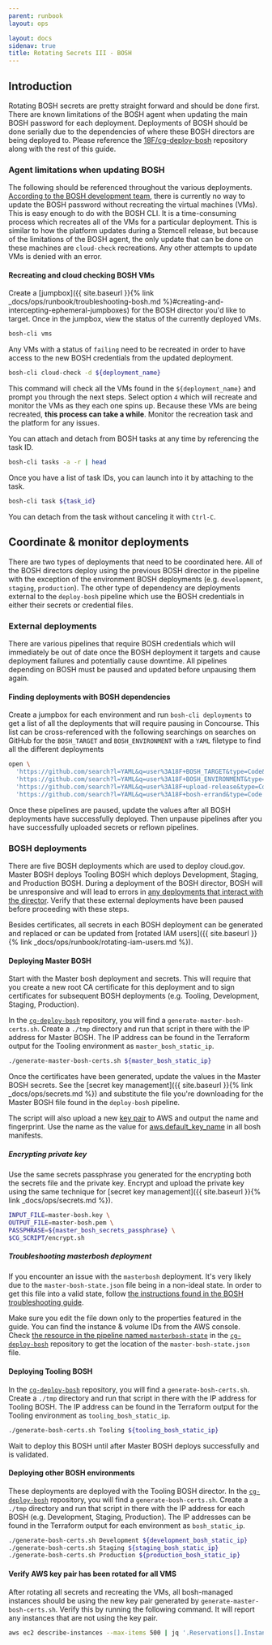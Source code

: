 ```yaml
---
parent: runbook
layout: ops

layout: docs
sidenav: true
title: Rotating Secrets III - BOSH
---
```


## Introduction

Rotating BOSH secrets are pretty straight forward and should be done first.
There are known limitations of the BOSH agent when updating the main BOSH
password for each deployment. Deployments of BOSH should be done serially due to
the dependencies of where these BOSH directors are being deployed to. Please
reference the [18F/cg-deploy-bosh](https://github.com/18F/cg-deploy-bosh)
repository along with the rest of this guide.

### Agent limitations when updating BOSH

The following should be referenced throughout the various deployments. [According
to the BOSH development team](https://github.com/cloudfoundry/bosh/issues/1140),
there is currently no way to update the BOSH password without recreating the
virtual machines (VMs). This is easy enough to do with the BOSH CLI. It is a
time-consuming process which recreates all of the VMs for a particular
deployment. This is similar to how the platform updates during a Stemcell
release, but because of the limitations of the BOSH agent, the only update that
can be done on these machines are `cloud-check` recreations. Any other attempts
to update VMs is denied with an error.

#### Recreating and cloud checking BOSH VMs

Create a [jumpbox]({{ site.baseurl }}{% link _docs/ops/runbook/troubleshooting-bosh.md %}#creating-and-intercepting-ephemeral-jumpboxes)
for the BOSH director you'd like to target. Once in the jumpbox, view the status
of the currently deployed VMs.

```sh
bosh-cli vms
```

Any VMs with a status of `failing` need to be recreated in order to have access
to the new BOSH credentials from the updated deployment.

```sh
bosh-cli cloud-check -d ${deployment_name}
```

This command will check all the VMs found in the `${deployment_name}` and prompt
you through the next steps. Select option `4` which will recreate and monitor
the VMs as they each one spins up. Because these VMs are being recreated, **this
process can take a while**. Monitor the recreation task and the platform for any
issues.

You can attach and detach from BOSH tasks at any time by referencing the task
ID.

```sh
bosh-cli tasks -a -r | head
```

Once you have a list of task IDs, you can launch into it by attaching to the
task.

```sh
bosh-cli task ${task_id}
```

You can detach from the task without canceling it with `Ctrl-C`.

## Coordinate & monitor deployments

There are two types of deployments that need to be coordinated here. All of the
BOSH directors deploy using the previous BOSH director in the pipeline with the
exception of the environment BOSH deployments (e.g. `development`, `staging`,
`production`). The other type of dependency are deployments external to the
`deploy-bosh` pipeline which use the BOSH credentials in either their secrets or
credential files.

### External deployments

There are various pipelines that require BOSH credentials which will immediately
be out of date once the BOSH deployment it targets and cause deployment failures
and potentially cause downtime. All pipelines depending on BOSH must be paused
and updated before unpausing them again.

#### Finding deployments with BOSH dependencies

Create a jumpbox for each environment and run `bosh-cli deployments` to get a
list of all the deployments that will require pausing in Concourse. This list
can be cross-referenced with the following searchings on searches on GitHub for
the `BOSH_TARGET` and `BOSH_ENVIRONMENT` with a `YAML` filetype to find all the
different deployments

```sh
open \
  'https://github.com/search?l=YAML&q=user%3A18F+BOSH_TARGET&type=Code&utf8=%E2%9C%93' \
  'https://github.com/search?l=YAML&q=user%3A18F+BOSH_ENVIRONMENT&type=Code&utf8=%E2%9C%93' \
  'https://github.com/search?l=YAML&q=user%3A18F+upload-release&type=Code' \
  'https://github.com/search?l=YAML&q=user%3A18F+bosh-errand&type=Code'
```

Once these pipelines are paused, update the values after all BOSH deployments
have successfully deployed. Then unpause pipelines after you have successfully
uploaded secrets or reflown pipelines.

### BOSH deployments

There are five BOSH deployments which are used to deploy cloud.gov. Master BOSH
deploys Tooling BOSH which deploys Development, Staging, and Production BOSH.
During a deployment of the BOSH director, BOSH will be unresponsive and will
lead to errors in [any deployments that interact with the director](#external-deployments).
Verify that these external deployments have been paused before proceeding with
these steps.

Besides certificates, all secrets in each BOSH deployment can be generated and
replaced or can be updated from [rotated IAM users]({{ site.baseurl }}{% link _docs/ops/runbook/rotating-iam-users.md %}).

#### Deploying Master BOSH

Start with the Master bosh deployment and secrets. This will require that you
create a new root CA certificate for this deployment and to sign certificates
for subsequent BOSH deployments (e.g. Tooling, Development, Staging,
Production).

In the [`cg-deploy-bosh`](https://github.com/18F/cg-deploy-bosh) repository, you
will find a `generate-master-bosh-certs.sh`. Create a `./tmp` directory
and run that script in there with the IP address for Master BOSH. The IP address
can be found in the Terraform output for the Tooling environment as `master_bosh_static_ip`.

```sh
./generate-master-bosh-certs.sh ${master_bosh_static_ip}
```

Once the certificates have been generated, update the values in the Master BOSH
secrets. See the [secret key management]({{ site.baseurl }}{% link _docs/ops/secrets.md %})
and substitute the file you're downloading for the Master BOSH file found in the
`deploy-bosh` pipeline.

The script will also upload a new [key pair](http://docs.aws.amazon.com/AWSEC2/latest/UserGuide/ec2-key-pairs.html) to AWS and output the name and fingerprint.  Use the name as the value for [aws.default_key_name](https://github.com/cloudfoundry-incubator/bosh-aws-cpi-release/blob/master/jobs/aws_cpi/spec#L26-L28) in all bosh manifests.

##### Encrypting private key

Use the same secrets passphrase you generated for the encrypting both the
secrets file and the private key. Encrypt and upload the private key using the
same technique for [secret key management]({{ site.baseurl }}{% link _docs/ops/secrets.md %}).

```sh
INPUT_FILE=master-bosh.key \
OUTPUT_FILE=master-bosh.pem \
PASSPHRASE=${master_bosh_secrets_passphrase} \
$CG_SCRIPT/encrypt.sh
```

##### Troubleshooting masterbosh deployment

If you encounter an issue with the `masterbosh` deployment. It's very likely due
to the `master-bosh-state.json` file being in a non-ideal state. In order to get
this file into a valid state, follow [the instructions found in the BOSH
troubleshooting guide](https://bosh.io/docs/using-bosh-init.html#recover-deployment-state).

Make sure you edit the file down only to the properties featured in the guide.
You can find the instance & volume IDs from the AWS console. Check [the resource
in the pipeline named `masterbosh-state`][mbosh-state] in the
[`cg-deploy-bosh`](https://github.com/18F/cg-deploy-bosh) repository to get the
location of the `master-bosh-state.json` file.

[mbosh-state]: https://github.com/18F/cg-deploy-bosh/search?q=masterbosh-state&type=Code&utf8=✓

#### Deploying Tooling BOSH

In the [`cg-deploy-bosh`](https://github.com/18F/cg-deploy-bosh) repository, you
will find a `generate-bosh-certs.sh`. Create a `./tmp` directory and run that
script in there with the IP address for Tooling BOSH. The IP address can be
found in the Terraform output for the Tooling environment as `tooling_bosh_static_ip`.

```sh
./generate-bosh-certs.sh Tooling ${tooling_bosh_static_ip}
```

Wait to deploy this BOSH until after Master BOSH deploys successfully and is
validated.

#### Deploying other BOSH environments

These deployments are deployed with the Tooling BOSH director.  In the
[`cg-deploy-bosh`](https://github.com/18F/cg-deploy-bosh) repository, you will
find a `generate-bosh-certs.sh`. Create a `./tmp` directory and run that script
in there with the IP address for each BOSH (e.g. Development, Staging,
Production). The IP addresses can be found in the Terraform output for each
environment as `bosh_static_ip`.

```sh
./generate-bosh-certs.sh Development ${development_bosh_static_ip}
./generate-bosh-certs.sh Staging ${staging_bosh_static_ip}
./generate-bosh-certs.sh Production ${production_bosh_static_ip}
```

#### Verify AWS key pair has been rotated for all VMS

After rotating all secrets and recreating the VMs, all bosh-managed instances should be using the new key pair generated by `generate-master-bosh-certs.sh`.  Verify this by running the following command.  It will report any instances that are not using the key pair.

```sh
aws ec2 describe-instances --max-items 500 | jq '.Reservations[].Instances[] | select(.State.Name == "running") | select(.KeyName != "'${KEYNAME}'") | .InstanceId+" "+.KeyName'
```
